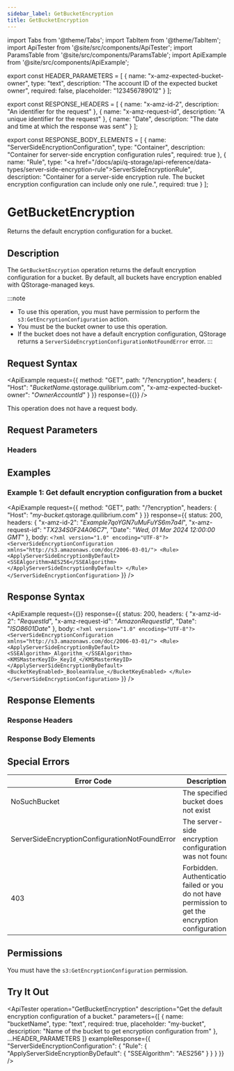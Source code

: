 ```yaml
---
sidebar_label: GetBucketEncryption
title: GetBucketEncryption
---
```


import Tabs from '@theme/Tabs';
import TabItem from '@theme/TabItem';
import ApiTester from '@site/src/components/ApiTester';
import ParamsTable from '@site/src/components/ParamsTable';
import ApiExample from '@site/src/components/ApiExample';

export const HEADER_PARAMETERS = [
  {
    name: "x-amz-expected-bucket-owner",
    type: "text",
    description: "The account ID of the expected bucket owner",
    required: false,
    placeholder: "123456789012"
  }
];

export const RESPONSE_HEADERS = [
  {
    name: "x-amz-id-2",
    description: "An identifier for the request"
  },
  {
    name: "x-amz-request-id",
    description: "A unique identifier for the request"
  },
  {
    name: "Date",
    description: "The date and time at which the response was sent"
  }
];

export const RESPONSE_BODY_ELEMENTS = [
  {
    name: "ServerSideEncryptionConfiguration",
    type: "Container",
    description: "Container for server-side encryption configuration rules",
    required: true
  },
  {
    name: "Rule",
    type: "<a href=\"/docs/api/q-storage/api-reference/data-types/server-side-encryption-rule\">ServerSideEncryptionRule</a>",
    description: "Container for a server-side encryption rule. The bucket encryption configuration can include only one rule.",
    required: true
  }
];

# GetBucketEncryption

Returns the default encryption configuration for a bucket.

## Description

The `GetBucketEncryption` operation returns the default encryption configuration for a bucket. By default, all buckets have encryption enabled with QStorage-managed keys.

:::note
- To use this operation, you must have permission to perform the `s3:GetEncryptionConfiguration` action.
- You must be the bucket owner to use this operation.
- If the bucket does not have a default encryption configuration, QStorage returns a `ServerSideEncryptionConfigurationNotFoundError` error.
:::

## Request Syntax

<ApiExample
  request={{
    method: "GET",
    path: "/?encryption",
    headers: {
      "Host": "_BucketName_.qstorage.quilibrium.com",
      "x-amz-expected-bucket-owner": "_OwnerAccountId_"
    }
  }}
  response={{}}
/>

This operation does not have a request body.

## Request Parameters

### Headers

<ParamsTable parameters={HEADER_PARAMETERS} />

## Examples

### Example 1: Get default encryption configuration from a bucket

<ApiExample
  request={{
    method: "GET",
    path: "/?encryption",
    headers: {
      "Host": "_my-bucket_.qstorage.quilibrium.com"
    }
  }}
  response={{
    status: 200,
    headers: {
      "x-amz-id-2": "_Example7qoYGN7uMuFuYS6m7a4l_",
      "x-amz-request-id": "_TX234S0F24A06C7_",
      "Date": "_Wed, 01 Mar 2024 12:00:00 GMT_"
    },
    body: `<?xml version="1.0" encoding="UTF-8"?>
<ServerSideEncryptionConfiguration xmlns="http://s3.amazonaws.com/doc/2006-03-01/">
   <Rule>
      <ApplyServerSideEncryptionByDefault>
         <SSEAlgorithm>AES256</SSEAlgorithm>
      </ApplyServerSideEncryptionByDefault>
   </Rule>
</ServerSideEncryptionConfiguration>`
  }}
/>

## Response Syntax

<ApiExample
  request={{}}
  response={{
    status: 200,
    headers: {
      "x-amz-id-2": "_RequestId_",
      "x-amz-request-id": "_AmazonRequestId_",
      "Date": "_ISO8601Date_"
    },
    body: `<?xml version="1.0" encoding="UTF-8"?>
<ServerSideEncryptionConfiguration xmlns="http://s3.amazonaws.com/doc/2006-03-01/">
   <Rule>
      <ApplyServerSideEncryptionByDefault>
         <SSEAlgorithm>_Algorithm_</SSEAlgorithm>
         <KMSMasterKeyID>_KeyId_</KMSMasterKeyID>
      </ApplyServerSideEncryptionByDefault>
      <BucketKeyEnabled>_BooleanValue_</BucketKeyEnabled>
   </Rule>
</ServerSideEncryptionConfiguration>`
  }}
/>

## Response Elements

### Response Headers

<ParamsTable responseElements={RESPONSE_HEADERS} type="response" />

### Response Body Elements

<ParamsTable parameters={RESPONSE_BODY_ELEMENTS} />

## Special Errors

| Error Code | Description |
|------------|-------------|
| NoSuchBucket | The specified bucket does not exist |
| ServerSideEncryptionConfigurationNotFoundError | The server-side encryption configuration was not found |
| 403 | Forbidden. Authentication failed or you do not have permission to get the encryption configuration |

## Permissions

You must have the `s3:GetEncryptionConfiguration` permission.

## Try It Out

<ApiTester
  operation="GetBucketEncryption"
  description="Get the default encryption configuration of a bucket."
  parameters={[
    {
      name: "bucketName",
      type: "text",
      required: true,
      placeholder: "my-bucket",
      description: "Name of the bucket to get encryption configuration from"
    },
    ...HEADER_PARAMETERS
  ]}
  exampleResponse={{
    "ServerSideEncryptionConfiguration": {
      "Rule": {
        "ApplyServerSideEncryptionByDefault": {
          "SSEAlgorithm": "AES256"
        }
      }
    }
  }}
/> 